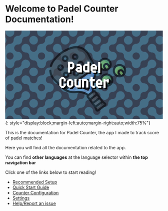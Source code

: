 # Welcome to Padel Counter Documentation!

![Padel Counter](./assets/padelcountertitle.png "Padel Counter"){: style="display:block;margin-left:auto;margin-right:auto;width:75%"}

This is the documentation for Padel Counter, the app I made to track score of padel matches!

Here you will find all the documentation related to the app.

You can find **other languages** at the language selector within **the top navigation bar**

Click one of the links below to start reading!

- [Recommended Setup](./setup.md)
- [Quick Start Guide](./quickstart.md)
- [Counter Configuration](./counter/counter.md)
- [Settings](./settings/index.md)
- [Help/Report an issue](./help.md)
